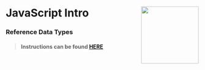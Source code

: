 # JavaScript Intro <img align="right" src="https://github.com/Learning-Fuze/prototypes_C11.16/blob/assets/assets/images/logos/LF_LOGO.png?raw=true" width="150">
### Reference Data Types

>#### Instructions can be found <a href="http://learning-fuze.github.io/prototypes_C11.16/#/JS-Ref-Data-Types" target="_blank">HERE</a>
